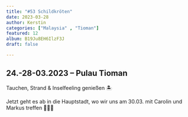 ```yaml
---
title: "#53 Schildkröten"
date: 2023-03-28
author: Kerstin
categories: ["Malaysia" , "Tioman"]
featured: 12
album: B19Ju8EH6IlzF3J
draft: false

---
```


## 24.-28-03.2023 – Pulau Tioman

Tauchen, Strand & Inselfeeling genießen 🏝️

Jetzt geht es ab in die Hauptstadt, wo wir uns am 30.03. mit Carolin und Markus treffen 🤗😍🥰